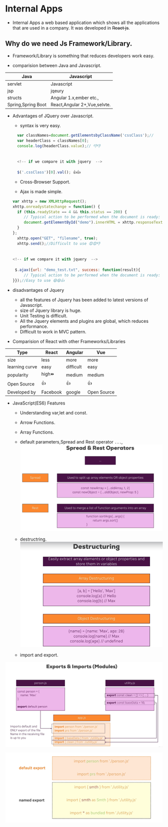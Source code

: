 # Internal Apps
+ Internal Apps a web based application which shows all the applications that are used in a company. It was developed in ~~React js~~.

## Why do we need Js Framework/Library.

+ Framework/Library is something that reduces developers work easy.

+ comparision between Java and Javascript.


Java|Javascript
--- |---
servlet|Javascript
jsp|jqeury
structs|Angular 1.x,ember etc.,
Spring,Spring Boot|React,Angular 2+,Vue,selvte.
   
+ Advantages of JQuery over Javascript.

  * syntax is very easy.
  ```javascript
    var classNames=document.getElementsbyClassName('cssClass');//
    var headerClass = classNames[0];
    console.log(headerClass.value);// 👎👎


    <!-- if we compare it with jquery  -->

    $('.cssClass')[0].val(); 👍👍
  ```
  * Cross-Browser Support.

  * Ajax is made simple.

  ```javascript
  var xhttp = new XMLHttpRequest();
  xhttp.onreadystatechange = function() {
    if (this.readyState == 4 && this.status == 200) {
       // Typical action to be performed when the document is ready:
       document.getElementById("demo").innerHTML = xhttp.responseText;
    }
  };
    xhttp.open("GET", "filename", true);
    xhttp.send();//Difficult to use 😟😟👎


  <!-- if we compare it with jquery  -->

   $.ajax({url: "demo_test.txt", success: function(result){
       // Typical action to be performed when the document is ready:
  }});//Easy to use 😄😄👍
   ```
+ disadvantages of Jquery
  * all the features of Jquery has been added to latest versions of Javascript.
  * size of Jquery library is huge.
  * Unit Testing is difficult.
  * All the Jquery elements and plugins are global, which reduces performance.
  * Difficult to work in MVC pattern.

+ Comparision of React with other Frameworks/Libraries

Type|React|Angular|Vue
---|---|---|---
size|less|more|more
learning curve|easy|difficult|easy
popularity|high⏩|medium|medium
Open Source| 👍|👍|👍
Developed by|Facebook|google|Open Source



+ JavaScript(ES6) Features
  * Understanding var,let and const.

  * Arrow Functions.

  * Array Functions.
  * default parameters,Spread and Rest operator `...`,
  ![alt text](Spread&Rest.png "Spread")

  * destructring.
  ![alt text](destructuring.png "destructuring")
  * import and export.

![alt text](Exports&Imports.png "Import& Export")

![alt text](Exports&Imports1.png "Export & Import")
 
